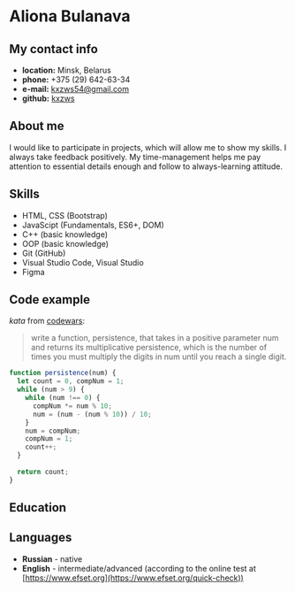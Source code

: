 # Aliona Bulanava
## My contact info
- __location:__ Minsk, Belarus
- __phone:__ +375 (29) 642-63-34
- __e-mail:__ kxzws54@gmail.com
- __github:__ [kxzws](https://github.com/kxzws/ "github")
## About me
I would like to participate in projects, which will allow me to show my skills. I always take feedback positively. My time-management helps me pay attention to essential details enough and follow to always-learning attitude.
## Skills
- HTML, CSS (Bootstrap)
- JavaScipt (Fundamentals, ES6+, DOM)
- C++ (basic knowledge)
- OOP (basic knowledge)
- Git (GitHub)
- Visual Studio Code, Visual Studio
- Figma
## Code example
_kata_ from [codewars](https://www.codewars.com/ "codewars"): 
> write a function, persistence, that takes in a positive parameter num
> and returns its multiplicative persistence, which is the number of times
> you must multiply the digits in num until you reach a single digit.
```javascript
function persistence(num) {
  let count = 0, compNum = 1;
  while (num > 9) {
    while (num !== 0) {
      compNum *= num % 10;
      num = (num - (num % 10)) / 10;
    }
    num = compNum;
    compNum = 1;
    count++;
  }
  
  return count;
}
```
## Education

## Languages
- __Russian__ - native
- __English__ - intermediate/advanced (according to the online test at [https://www.efset.org](https://www.efset.org/quick-check))
